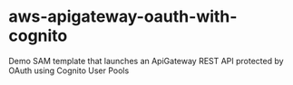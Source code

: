 # aws-apigateway-oauth-with-cognito
Demo SAM template that launches an ApiGateway REST API protected by OAuth using Cognito User Pools

